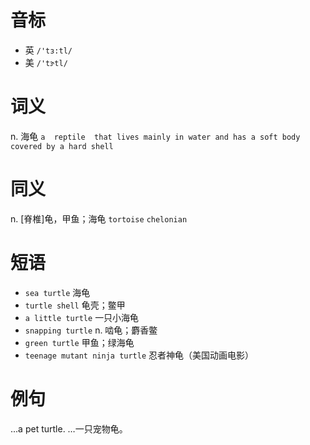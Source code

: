 # 音标

- 英 `/'tɜ:tl/`
- 美 `/'tɝtl/`

# 词义

n. 海龟
`a  reptile  that lives mainly in water and has a soft body covered by a hard shell`

# 同义

n. [脊椎]龟，甲鱼；海龟
`tortoise` `chelonian`

# 短语

- `sea turtle` 海龟
- `turtle shell` 龟壳；鳖甲
- `a little turtle` 一只小海龟
- `snapping turtle` n. 啮龟；麝香鳖
- `green turtle` 甲鱼；绿海龟
- `teenage mutant ninja turtle` 忍者神龟（美国动画电影）

# 例句

...a pet turtle.
…一只宠物龟。


